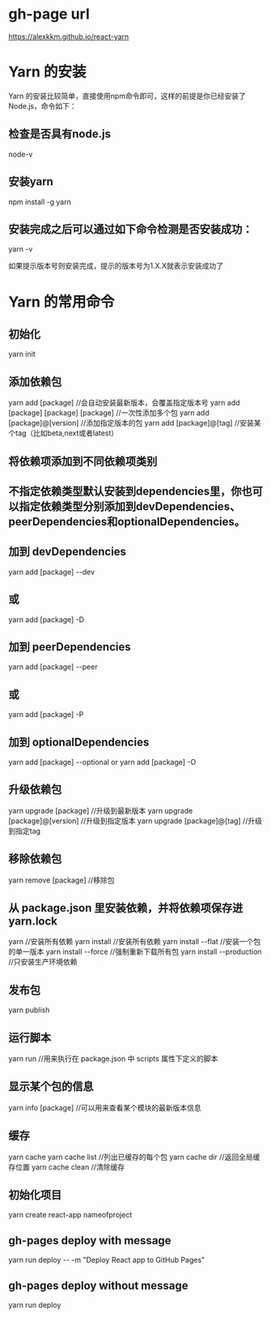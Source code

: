 # gh-page url
https://alexkkm.github.io/react-yarn

# Yarn 的安装
Yarn 的安装比较简单，直接使用npm命令即可，这样的前提是你已经安装了 Node.js，命令如下：
## 检查是否具有node.js
node-v
## 安装yarn
npm install -g yarn
## 安装完成之后可以通过如下命令检测是否安装成功：
yarn -v

如果提示版本号则安装完成，提示的版本号为1.X.X就表示安装成功了


# Yarn 的常用命令
## 初始化
yarn init

## 添加依赖包
yarn add [package] //会自动安装最新版本，会覆盖指定版本号
yarn add [package] [package] [package] //一次性添加多个包
yarn add [package]@[version] //添加指定版本的包
yarn add [package]@[tag] //安装某个tag（比如beta,next或者latest）

## 将依赖项添加到不同依赖项类别
## 不指定依赖类型默认安装到dependencies里，你也可以指定依赖类型分别添加到devDependencies、peerDependencies和optionalDependencies。
## 加到 devDependencies
yarn add [package] --dev
## 或
yarn add [package] -D

## 加到 peerDependencies
yarn add [package] --peer
## 或
yarn add [package] -P

## 加到 optionalDependencies
yarn add [package] --optional
or
yarn add [package] -O


## 升级依赖包
yarn upgrade [package] //升级到最新版本
yarn upgrade [package]@[version] //升级到指定版本
yarn upgrade [package]@[tag] //升级到指定tag

## 移除依赖包
yarn remove [package] //移除包


## 从 package.json 里安装依赖，并将依赖项保存进 yarn.lock
yarn //安装所有依赖
yarn install //安装所有依赖
yarn install --flat //安装一个包的单一版本
yarn install --force //强制重新下载所有包
yarn install --production //只安装生产环境依赖


## 发布包
yarn publish


## 运行脚本
yarn run //用来执行在 package.json 中 scripts 属性下定义的脚本


## 显示某个包的信息
yarn info [package] //可以用来查看某个模块的最新版本信息


## 缓存
yarn cache
yarn cache list //列出已缓存的每个包
yarn cache dir //返回全局缓存位置
yarn cache clean //清除缓存

## 初始化项目
yarn create react-app nameofproject


## gh-pages deploy with message
yarn run deploy -- -m "Deploy React app to GitHub Pages"

## gh-pages deploy without message
yarn run deploy
